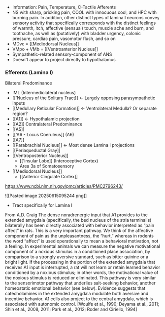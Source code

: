 - Information: Pain, Temperature, C-Tactile Afferents
- NS with sharp, pricking pain, COOL with innocuous cool, and HPC with burning pain. In addition, other distinct types of lamina I neurons convey sensory activity that specifically corresponds with the distinct feelings of warmth, itch, affective (sensual) touch, muscle ache and burn, and toothache, as well as (putatively) with bladder urgency, colonic pressure, cardiac pain, vasomotor flush, and so on
- MDvc = [[Mediodorsal Nucleus]]
- VMpo + VMb = [[Ventroanterior Nucleus]] 
- Sympathetic-related sensory-component of ANS
- Doesn't appear to project directly to hypothalamus
### Efferents (Lamina I)
Bilateral Predominance
- IML (Intermediolateral nucleus)
- [['Nucleus of the Solitary Tract]] <- Largely opposing parasympathetic inputs
- [[Medullary Reticular Formation]] <- Ventrolateral Medulla? Or separate region?
- [[A1]] <- Hypothalamic projection
- [[A2]]
Contralateral Predominance
- [[A5]] 
- [['A6 - Locus Coeruleus]] (A6)
- [[A7]]
- [[Parabrachial Nucleus]] <- Most dense Lamina I projections
- [[Periaqueductal Gray]]
- [[Ventroposterior Nucleus]]
	- [['Insular Lobe]] (Interoceptive Cortex)
	- Area 3a of Somatosensory
- [[Mediodorsal Nucleus]]
	- [[Anterior Cingulate Cortex]]

https://www.ncbi.nlm.nih.gov/pmc/articles/PMC2796243/

![[Pasted image 20250615095244.png]]
- Tract specifically for Lamina I




From A.D. Craig
The dense noradrenergic input that A1 provides to the extended amygdala
(specifically, the bed nucleus of the stria terminalis) bilaterally has been directly
associated with behavior interpreted as “pain affect” in rats. This is a very important pathway. We think of the affective component of pain as the unpleasantness,
the “hurt,” whereas in rodents the word “affect” is used operationally to mean a
behavioral motivation, not a feeling. In experimental animals we can measure
the negative motivational component of a noxious stimulus in a conditioned
place association, by comparison to a strongly aversive standard, such as bitter
quinine or a bright light. If the processing in the portion of the extended amygdala that receives A1 input is interrupted, a rat will not learn or retain learned
behavior conditioned by a noxious stimulus; in other words, the motivational
value of the noxious stimulus is reduced or eliminated. This pathway is very similar to the sensorimotor pathway that underlies salt-seeking behavior, another
homeostatic emotional behavior (see below). Evidence suggests that catecholamines in the extended amygdala modulate both aversive and incentive behavior. A1 cells also project to the central amygdala, which is associated with autonomic control. [Woulfe et al., 1990; Deyama et al., 2011; Shin et al., 2008, 2011;
Park et al., 2012; Roder and Ciriello, 1994]